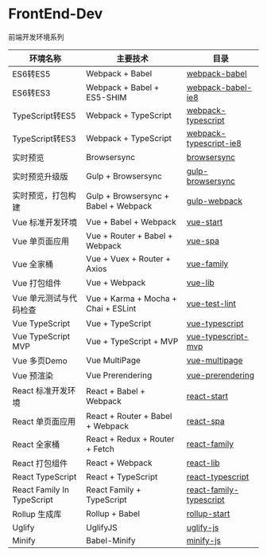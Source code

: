 # FrontEnd-Dev
前端开发环境系列

|环境名称               |主要技术                     |目录                                                                                    |
|-----------------------|-------------------------|--------------------------------------------------------------------------------------------|
|ES6转ES5               |Webpack + Babel          |[webpack-babel](https://github.com/pwcong/FrontEnd-Dev/tree/master/webpack-babel)           |
|ES6转ES3               |Webpack + Babel + ES5-SHIM|[webpack-babel-ie8](https://github.com/pwcong/FrontEnd-Dev/tree/master/webpack-babel-ie8)           |
|TypeScript转ES5        |Webpack + TypeScript     |[webpack-typescript](https://github.com/pwcong/FrontEnd-Dev/tree/master/webpack-typescript) |
|TypeScript转ES3        |Webpack + TypeScript|[webpack-typescript-ie8](https://github.com/pwcong/FrontEnd-Dev/tree/master/webpack-typescript-ie8) |
|实时预览               |Browsersync              |[browsersync](https://github.com/pwcong/FrontEnd-Dev/tree/master/browsersync)               |
|实时预览升级版         |Gulp + Browsersync       |[gulp-browsersync](https://github.com/pwcong/FrontEnd-Dev/tree/master/gulp-browsersync)     |
|实时预览，打包构建     |Gulp + Browsersync + Babel + Webpack|[gulp-webpack](https://github.com/pwcong/FrontEnd-Dev/tree/master/gulp-webpack)  |
|Vue 标准开发环境       |Vue + Babel + Webpack    |[vue-start](https://github.com/pwcong/FrontEnd-Dev/tree/master/vue-start)                   |
|Vue 单页面应用         |Vue + Router + Babel + Webpack   |[vue-spa](https://github.com/pwcong/FrontEnd-Dev/tree/master/vue-start)             |
|Vue 全家桶             |Vue + Vuex + Router + Axios |[vue-family](https://github.com/pwcong/FrontEnd-Dev/tree/master/vue-family)              |
|Vue 打包组件           |Vue + Webpack            |[vue-lib](https://github.com/pwcong/FrontEnd-Dev/tree/master/vue-lib)                       |
|Vue 单元测试与代码检查 |Vue + Karma + Mocha + Chai + ESLint |[vue-test-lint](https://github.com/pwcong/FrontEnd-Dev/tree/master/vue-test-lint) |
|Vue TypeScript       |Vue + TypeScript |[vue-typescript](https://github.com/pwcong/FrontEnd-Dev/tree/master/vue-typescript)                 |
|Vue TypeScript MVP       |Vue + TypeScript + MVP |[vue-typescript-mvp](https://github.com/pwcong/FrontEnd-Dev/tree/master/vue-typescript-mvp)    |
|Vue 多页Demo          |Vue MultiPage   |[vue-multipage](https://github.com/pwcong/FrontEnd-Dev/tree/master/vue-multipage)                    |
|Vue 预渲染          |Vue Prerendering   |[vue-prerendering](https://github.com/pwcong/FrontEnd-Dev/tree/master/vue-prerendering)             |
|React 标准开发环境     |React + Babel + Webpack  |[react-start](https://github.com/pwcong/FrontEnd-Dev/tree/master/react-start)               |
|React 单页面应用       |React + Router + Babel + Webpack |[react-spa](https://github.com/pwcong/FrontEnd-Dev/tree/master/react-spa)           |
|React 全家桶           |React + Redux + Router + Fetch   |[react-family](https://github.com/pwcong/FrontEnd-Dev/tree/master/react-family)     |
|React 打包组件         |React + Webpack          |[react-lib](https://github.com/pwcong/FrontEnd-Dev/tree/master/react-lib)                   |
|React TypeScript      |React + TypeScript          |[react-typescript](https://github.com/pwcong/FrontEnd-Dev/tree/master/react-typescript)         |
|React Family In TypeScript|React Family + TypeScript|[react-family-typescript](https://github.com/pwcong/FrontEnd-Dev/tree/master/react-family-typescript) |
|Rollup 生成库         |Rollup + Babel          |[rollup-start](https://github.com/pwcong/FrontEnd-Dev/tree/master/rollup-start)               |
|Uglify               |UglifyJS               |[uglify-js](https://github.com/pwcong/FrontEnd-Dev/tree/master/uglify-js)                      |
|Minify               |Babel-Minify           |[minify-js](https://github.com/pwcong/FrontEnd-Dev/tree/master/minify-js)                       |